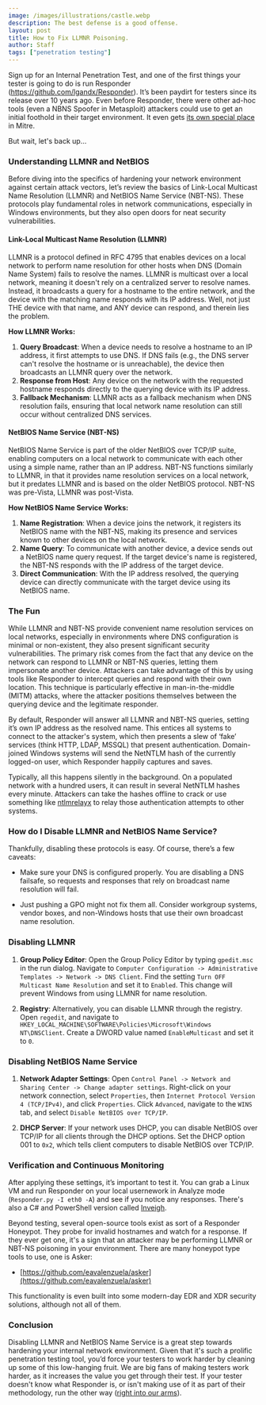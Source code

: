 ```yaml
---
image: /images/illustrations/castle.webp
description: The best defense is a good offense.
layout: post
title: How to Fix LLMNR Poisoning.
author: Staff
tags: ["penetration testing"]
---
```


Sign up for an Internal Penetration Test, and one of the first things your tester is going to do is run Responder (https://github.com/lgandx/Responder). It’s been paydirt for testers since its release over 10 years ago. Even before Responder, there were other ad-hoc tools (even a NBNS Spoofer in Metasploit) attackers could use to get an initial foothold in their target environment.  It even gets [its own special place](https://attack.mitre.org/techniques/T1557/001/) in Mitre. 

But wait, let's back up... 
 

### Understanding LLMNR and NetBIOS 

Before diving into the specifics of hardening your network environment against certain attack vectors, let’s review the basics of Link-Local Multicast Name Resolution (LLMNR) and NetBIOS Name Service (NBT-NS). These protocols play fundamental roles in network communications, especially in Windows environments, but they also open doors for neat security vulnerabilities. 

#### Link-Local Multicast Name Resolution (LLMNR) 

LLMNR is a protocol defined in RFC 4795 that enables devices on a local network to perform name resolution for other hosts when DNS (Domain Name System) fails to resolve the names. LLMNR is multicast over a local network, meaning it doesn't rely on a centralized server to resolve names. Instead, it broadcasts a query for a hostname to the entire network, and the device with the matching name responds with its IP address. Well, not just THE device with that name, and ANY device can respond, and therein lies the problem.  


**How LLMNR Works:** 

1. **Query Broadcast**: When a device needs to resolve a hostname to an IP address, it first attempts to use DNS. If DNS fails (e.g., the DNS server can't resolve the hostname or is unreachable), the device then broadcasts an LLMNR query over the network. 
2. **Response from Host**: Any device on the network with the requested hostname responds directly to the querying device with its IP address. 
3. **Fallback Mechanism**: LLMNR acts as a fallback mechanism when DNS resolution fails, ensuring that local network name resolution can still occur without centralized DNS services. 


#### NetBIOS Name Service (NBT-NS) 


NetBIOS Name Service is part of the older NetBIOS over TCP/IP suite, enabling computers on a local network to communicate with each other using a simple name, rather than an IP address. NBT-NS functions similarly to LLMNR, in that it provides name resolution services on a local network, but it predates LLMNR and is based on the older NetBIOS protocol. NBT-NS was pre-Vista, LLMNR was post-Vista.  


**How NetBIOS Name Service Works:** 

1. **Name Registration**: When a device joins the network, it registers its NetBIOS name with the NBT-NS, making its presence and services known to other devices on the local network. 
2. **Name Query**: To communicate with another device, a device sends out a NetBIOS name query request. If the target device's name is registered, the NBT-NS responds with the IP address of the target device. 
3. **Direct Communication**: With the IP address resolved, the querying device can directly communicate with the target device using its NetBIOS name. 

### The Fun 
While LLMNR and NBT-NS provide convenient name resolution services on local networks, especially in environments where DNS configuration is minimal or non-existent, they also present significant security vulnerabilities. The primary risk comes from the fact that any device on the network can respond to LLMNR or NBT-NS queries, letting them impersonate another device. Attackers can take advantage of this by using tools like Responder to intercept queries and respond with their own location. This technique is particularly effective in man-in-the-middle (MITM) attacks, where the attacker positions themselves between the querying device and the legitimate responder. 

By default, Responder will answer all LLMNR and NBT-NS queries, setting it’s own IP address as the resolved name. This entices all systems to connect to the attacker's system, which then presents a slew of ‘fake’ services (think HTTP, LDAP, MSSQL) that present authentication. Domain-joined Windows systems will send the NetNTLM hash of the currently logged-on user, which Responder happily captures and saves.  

Typically, all this happens silently in the background. On a populated network with a hundred users, it can result in several NetNTLM hashes every minute. Attackers can take the hashes offline to crack or use something like [ntlmrelayx](https://github.com/fortra/impacket/blob/master/examples/ntlmrelayx.py) to relay those authentication attempts to other systems.  

 
### How do I Disable LLMNR and NetBIOS Name Service? 

Thankfully, disabling these protocols is easy. Of course, there’s a few caveats: 

- Make sure your DNS is configured properly. You are disabling a DNS failsafe, so requests and responses that rely on broadcast name resolution will fail.  

- Just pushing a GPO might not fix them all. Consider workgroup systems, vendor boxes, and non-Windows hosts that use their own broadcast name resolution. 

 

### Disabling LLMNR   

1. **Group Policy Editor**: Open the Group Policy Editor by typing `gpedit.msc` in the run dialog. Navigate to `Computer Configuration -> Administrative Templates -> Network -> DNS Client`. Find the setting `Turn OFF Multicast Name Resolution` and set it to `Enabled`. This change will prevent Windows from using LLMNR for name resolution. 

2. **Registry**: Alternatively, you can disable LLMNR through the registry. Open `regedit`, and navigate to `HKEY_LOCAL_MACHINE\SOFTWARE\Policies\Microsoft\Windows NT\DNSClient`. Create a DWORD value named `EnableMulticast` and set it to `0`. 


### Disabling NetBIOS Name Service 


1. **Network Adapter Settings**: Open `Control Panel -> Network and Sharing Center -> Change adapter settings`. Right-click on your network connection, select `Properties`, then `Internet Protocol Version 4 (TCP/IPv4)`, and click `Properties`. Click `Advanced`, navigate to the `WINS` tab, and select `Disable NetBIOS over TCP/IP`. 


2. **DHCP Server**: If your network uses DHCP, you can disable NetBIOS over TCP/IP for all clients through the DHCP options. Set the DHCP option 001 to `0x2`, which tells client computers to disable NetBIOS over TCP/IP. 


### Verification and Continuous Monitoring 

After applying these settings, it’s important to test it. You can grab a Linux VM and run Responder on your local usernework in Analyze mode (`Responder.py -I eth0 -A`) and see if you notice any responses. There's also a C# and PowerShell version called [Inveigh](https://github.com/Kevin-Robertson/Inveigh). 
 
Beyond testing, several open-source tools exist as sort of a Responder Honeypot. They probe for invalid hostnames and watch for a response. If they ever get one, it's a sign that an attacker may be performing LLMNR or NBT-NS poisoning in your environment. There are many honeypot type tools to use, one is Asker:  

- [https://github.com/eavalenzuela/asker](https://github.com/eavalenzuela/asker)

This functionality is even built into some modern-day EDR and XDR security solutions, although not all of them.  

### Conclusion 
 
Disabling LLMNR and NetBIOS Name Service is a great step towards hardening your internal network environment. Given that it's such a prolific penetration testing tool, you’d force your testers to work harder by cleaning up some of this low-hanging fruit. We are big fans of making testers work harder, as it increases the value you get through their test. If your tester doesn't know what Responder is, or isn't making use of it as part of their methodology, run the other way ([right into our arms](https://strategicdefense.co/services/network/)).
